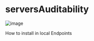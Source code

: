 # serversAuditability

![image](https://github.com/Dea10/serversAuditability/assets/16433973/6b3154d0-5b3e-45f2-aced-27cb1d9c3e9b)

How to install in local
Endpoints
